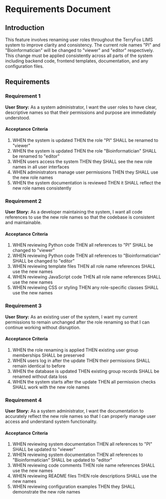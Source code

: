 # Requirements Document

## Introduction

This feature involves renaming user roles throughout the TerryFox LIMS system to improve clarity and consistency. The current role names "PI" and "Bioinformatician" will be changed to "viewer" and "editor" respectively. This change must be applied consistently across all parts of the system including backend code, frontend templates, documentation, and any configuration files.

## Requirements

### Requirement 1

**User Story:** As a system administrator, I want the user roles to have clear, descriptive names so that their permissions and purpose are immediately understood.

#### Acceptance Criteria

1. WHEN the system is updated THEN the role "PI" SHALL be renamed to "viewer"
2. WHEN the system is updated THEN the role "Bioinformatician" SHALL be renamed to "editor"
3. WHEN users access the system THEN they SHALL see the new role names in all user interfaces
4. WHEN administrators manage user permissions THEN they SHALL use the new role names
5. WHEN the system documentation is reviewed THEN it SHALL reflect the new role names consistently

### Requirement 2

**User Story:** As a developer maintaining the system, I want all code references to use the new role names so that the codebase is consistent and maintainable.

#### Acceptance Criteria

1. WHEN reviewing Python code THEN all references to "PI" SHALL be changed to "viewer"
2. WHEN reviewing Python code THEN all references to "Bioinformatician" SHALL be changed to "editor"
3. WHEN reviewing template files THEN all role name references SHALL use the new names
4. WHEN reviewing JavaScript code THEN all role name references SHALL use the new names
5. WHEN reviewing CSS or styling THEN any role-specific classes SHALL use the new names

### Requirement 3

**User Story:** As an existing user of the system, I want my current permissions to remain unchanged after the role renaming so that I can continue working without disruption.

#### Acceptance Criteria

1. WHEN the role renaming is applied THEN existing user group memberships SHALL be preserved
2. WHEN users log in after the update THEN their permissions SHALL remain identical to before
3. WHEN the database is updated THEN existing group records SHALL be renamed without data loss
4. WHEN the system starts after the update THEN all permission checks SHALL work with the new role names

### Requirement 4

**User Story:** As a system administrator, I want the documentation to accurately reflect the new role names so that I can properly manage user access and understand system functionality.

#### Acceptance Criteria

1. WHEN reviewing system documentation THEN all references to "PI" SHALL be updated to "viewer"
2. WHEN reviewing system documentation THEN all references to "Bioinformatician" SHALL be updated to "editor"
3. WHEN reviewing code comments THEN role name references SHALL use the new names
4. WHEN reviewing README files THEN role descriptions SHALL use the new names
5. WHEN reviewing configuration examples THEN they SHALL demonstrate the new role names